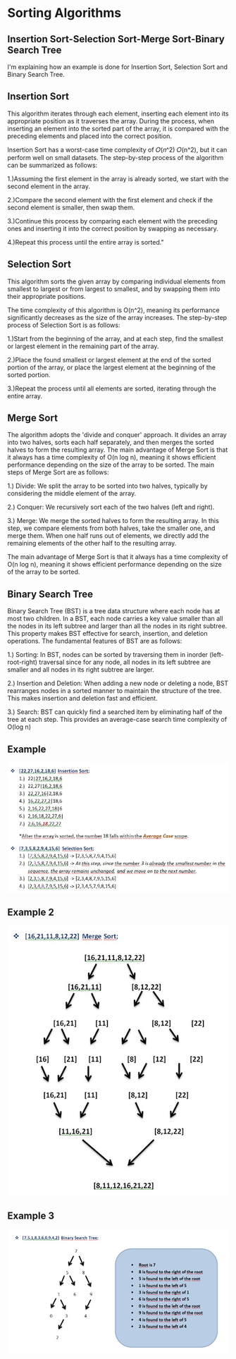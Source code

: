 
# Sorting Algorithms




## Insertion Sort-Selection Sort-Merge Sort-Binary Search Tree

 I'm explaining how an example is done for Insertion Sort, Selection Sort and Binary Search Tree.


## Insertion Sort

This algorithm iterates through each element, inserting each element into its appropriate position as it traverses the array. During the process, when inserting an element into the sorted part of the array, it is compared with the preceding elements and placed into the correct position.

Insertion Sort has a worst-case time complexity of 
𝑂(𝑛^2)
𝑂(n^2), but it can perform well on small datasets. The step-by-step process of the algorithm can be summarized as follows:

1.)Assuming the first element in the array is already sorted, we start with the second element in the array.

2.)Compare the second element with the first element and check if the second element is smaller, then swap them.

3.)Continue this process by comparing each element with the preceding ones and inserting it into the correct position by swapping as necessary.

4.)Repeat this process until the entire array is sorted."


## Selection Sort
This algorithm sorts the given array by comparing individual elements from smallest to largest or from largest to smallest, and by swapping them into their appropriate positions. 

The time complexity of this algorithm is O(n^2), meaning its performance significantly decreases as the size of the array increases. The step-by-step process of Selection Sort is as follows:

1.)Start from the beginning of the array, and at each step, find the smallest or largest element in the remaining part of the array.

2.)Place the found smallest or largest element at the end of the sorted portion of the array, or place the largest element at the beginning of the sorted portion.

3.)Repeat the process until all elements are sorted, iterating through the entire array.

## Merge Sort
The algorithm adopts the 'divide and conquer' approach. It divides an array into two halves, sorts each half separately, and then merges the sorted halves to form the resulting array. The main advantage of Merge Sort is that it always has a time complexity of O(n log n), meaning it shows efficient performance depending on the size of the array to be sorted. The main steps of Merge Sort are as follows:

1.) Divide: We split the array to be sorted into two halves, typically by considering the middle element of the array.

2.) Conquer: We recursively sort each of the two halves (left and right).

3.) Merge: We merge the sorted halves to form the resulting array. In this step, we compare elements from both halves, take the smaller one, and merge them. When one half runs out of elements, we directly add the remaining elements of the other half to the resulting array.

The main advantage of Merge Sort is that it always has a time complexity of O(n log n), meaning it shows efficient performance depending on the size of the array to be sorted.

## Binary Search Tree
Binary Search Tree (BST) is a tree data structure where each node has at most two children. In a BST, each node carries a key value smaller than all the nodes in its left subtree and larger than all the nodes in its right subtree. This property makes BST effective for search, insertion, and deletion operations.
The fundamental features of BST are as follows:

1.) Sorting: In BST, nodes can be sorted by traversing them in inorder (left-root-right) traversal since for any node, all nodes in its left subtree are smaller and all nodes in its right subtree are larger.

2.) Insertion and Deletion: When adding a new node or deleting a node, BST rearranges nodes in a sorted manner to maintain the structure of the tree. This makes insertion and deletion fast and efficient.

3.) Search: BST can quickly find a searched item by eliminating half of the tree at each step. This provides an average-case search time complexity of O(log n)

## Example
![Example](odev_yeni.jpg)

## Example 2
![Example2](odev_yeni2.jpg)

## Example 3
![Example3](son_odev.jpg)

